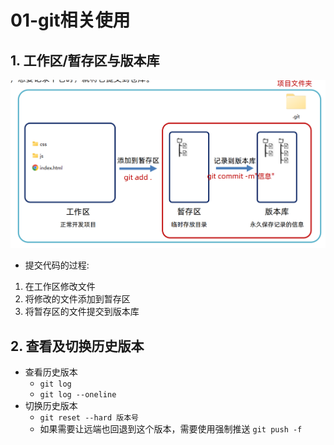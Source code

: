 # 01-git相关使用

## 1. 工作区/暂存区与版本库

![工作区暂存区和版本库](./img/工作区暂存区和版本库.png)

- 提交代码的过程:

1. 在工作区修改文件
2. 将修改的文件添加到暂存区 
3. 将暂存区的文件提交到版本库

## 2. 查看及切换历史版本

- 查看历史版本
  - `git log`
  - `git log --oneline`
- 切换历史版本
  - `git reset --hard 版本号`
  - 如果需要让远端也回退到这个版本，需要使用强制推送 `git push -f`